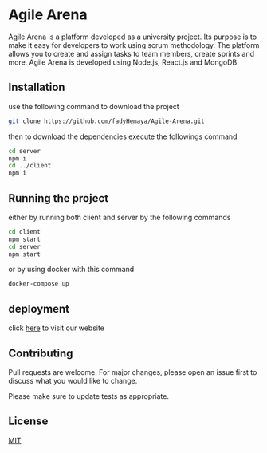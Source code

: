 # Agile Arena

Agile Arena is a platform developed as a university project. Its purpose is to make it easy for developers to work using scrum methodology. The platform allows you to create and assign tasks to team members, create sprints and more. Agile Arena is developed using Node.js, React.js and MongoDB. 

## Installation

use the following command to download the project

```bash
git clone https://github.com/fadyHemaya/Agile-Arena.git
```

then to download the dependencies execute the followings command

 ```bash
cd server
npm i
cd ../client 
npm i
```
## Running the project
either by running both client and server by the following commands

 ```bash
 cd client
 npm start
 cd server 
 npm start
 ```
or by using docker with this command
```bash
docker-compose up
```


## deployment

click [here](https://infinite-caverns-24758.herokuapp.com) to visit our website


## Contributing
Pull requests are welcome. For major changes, please open an issue first to discuss what you would like to change.

Please make sure to update tests as appropriate.

## License
[MIT](https://choosealicense.com/licenses/mit/)
